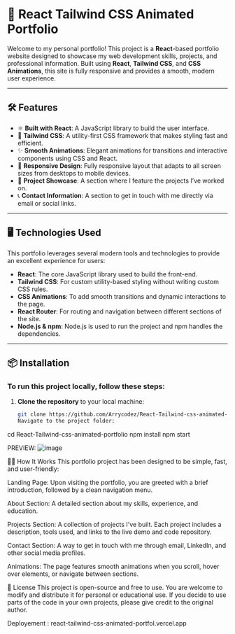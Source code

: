 # 🚀 **React Tailwind CSS Animated Portfolio**

Welcome to my personal portfolio! This project is a **React**-based portfolio website designed to showcase my web development skills, projects, and professional information. Built using **React**, **Tailwind CSS**, and **CSS Animations**, this site is fully responsive and provides a smooth, modern user experience.

---

## 🛠️ **Features**

- ⚛️ **Built with React**: A JavaScript library to build the user interface.
- 🎨 **Tailwind CSS**: A utility-first CSS framework that makes styling fast and efficient.
- ✨ **Smooth Animations**: Elegant animations for transitions and interactive components using CSS and React.
- 📱 **Responsive Design**: Fully responsive layout that adapts to all screen sizes from desktops to mobile devices.
- 💼 **Project Showcase**: A section where I feature the projects I’ve worked on.
- 📞 **Contact Information**: A section to get in touch with me directly via email or social links.

---

## 🖥️ **Technologies Used**

This portfolio leverages several modern tools and technologies to provide an excellent experience for users:

- **React**: The core JavaScript library used to build the front-end.
- **Tailwind CSS**: For custom utility-based styling without writing custom CSS rules.
- **CSS Animations**: To add smooth transitions and dynamic interactions to the page.
- **React Router**: For routing and navigation between different sections of the site.
- **Node.js & npm**: Node.js is used to run the project and npm handles the dependencies.

---

## 📦 **Installation**

### **To run this project locally**, follow these steps:

1. **Clone the repository** to your local machine:

   ```bash
   git clone https://github.com/Arrycodez/React-Tailwind-css-animated-portfolio.git
   Navigate to the project folder:

cd React-Tailwind-css-animated-portfolio
npm install
npm start

PREVIEW:
![image](https://github.com/user-attachments/assets/241319b3-6712-41d1-b21d-b9130c3ed5c6)

🧑‍💻 How It Works
This portfolio project has been designed to be simple, fast, and user-friendly:

Landing Page: Upon visiting the portfolio, you are greeted with a brief introduction, followed by a clean navigation menu.

About Section: A detailed section about my skills, experience, and education.

Projects Section: A collection of projects I've built. Each project includes a description, tools used, and links to the live demo and code repository.

Contact Section: A way to get in touch with me through email, LinkedIn, and other social media profiles.

Animations: The page features smooth animations when you scroll, hover over elements, or navigate between sections.

📄 License
This project is open-source and free to use. You are welcome to modify and distribute it for personal or educational use. If you decide to use parts of the code in your own projects, please give credit to the original author.

Deployement : react-tailwind-css-animated-portfol.vercel.app
